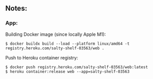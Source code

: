 ## Notes:
### App:
Building Docker image (since locally Apple M1):
```
$ docker buildx build --load --platform linux/amd64 -t registry.heroku.com/salty-shelf-03563/web .
```
Push to Heroku container registry:
```
$ docker push registry.heroku.com/salty-shelf-03563/web:latest
$ heroku container:release web --app=salty-shelf-03563
```